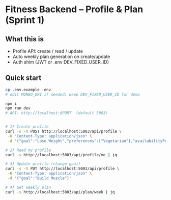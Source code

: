 # Fitness Backend – Profile & Plan (Sprint 1)

## What this is
- Profile API: create / read / update
- Auto weekly plan generation on create/update
- Auth shim (JWT or .env DEV_FIXED_USER_ID)

## Quick start
```bash
cp .env.example .env
# edit MONGO_URI if needed; keep DEV_FIXED_USER_ID for demo

npm i
npm run dev
# API: http://localhost:$PORT  (default 5003)


# 1) Create profile
curl -s -X POST http://localhost:5003/api/profile \
 -H "Content-Type: application/json" \
 -d '{"goal":"Lose Weight","preferences":["Vegetarian"],"availabilityPerWeek":3,"dietaryRestrictions":["Gluten-free"]}'

# 2) Read my profile
curl -s http://localhost:5003/api/profile/me | jq

# 3) Update profile (change goal)
curl -s -X PUT http://localhost:5003/api/profile \
 -H "Content-Type: application/json" \
 -d '{"goal":"Build Muscle"}'

# 4) Get weekly plan
curl -s http://localhost:5003/api/plan/week | jq
